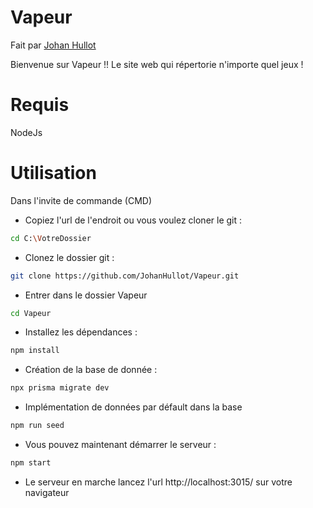 # Vapeur 
Fait par [Johan Hullot](https://github.com/JohanHullot)

Bienvenue sur Vapeur !!
Le site web qui répertorie n'importe quel jeux !


# Requis
NodeJs

# Utilisation

Dans l'invite de commande (CMD)

- Copiez l'url de l'endroit ou vous voulez cloner le git :
```bash
cd C:\VotreDossier
```
- Clonez le dossier git :
```bash
git clone https://github.com/JohanHullot/Vapeur.git
```

- Entrer dans le dossier Vapeur
```bash
cd Vapeur
```

- Installez les dépendances : 
```bash
npm install
```
- Création de la base de donnée : 
```bash
npx prisma migrate dev
```
- Implémentation de données par défault dans la base
```bash
npm run seed
```
- Vous pouvez maintenant démarrer le serveur : 
```bash
npm start
```
- Le serveur en marche lancez l'url http://localhost:3015/ sur votre navigateur
